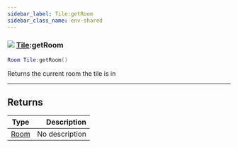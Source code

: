 ```yaml
---
sidebar_label: Tile:getRoom
sidebar_class_name: env-shared
---
```


### ![](/img/wiki/shared.png) [Tile](../tile/README.md):getRoom

```lua
Room Tile:getRoom()
```

Returns the current room the tile is in<br/>

-----------------
## Returns

| Type   | Description |
| ------ | ----------: |
| [Room](../room/README.md) | No description |
